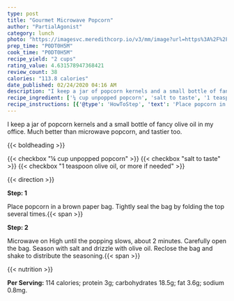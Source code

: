 ```yaml
---
type: post
title: "Gourmet Microwave Popcorn"
author: "PartialAgonist"
category: lunch
photo: "https://imagesvc.meredithcorp.io/v3/mm/image?url=https%3A%2F%2Fimages.media-allrecipes.com%2Fuserphotos%2F575840.jpg"
prep_time: "P0DT0H5M"
cook_time: "P0DT0H5M"
recipe_yield: "2 cups"
rating_value: 4.631578947368421
review_count: 38
calories: "113.8 calories"
date_published: 02/24/2020 04:16 AM
description: "I keep a jar of popcorn kernels and a small bottle of fancy olive oil in my office.  Much better than microwave popcorn, and tastier too."
recipe_ingredient: ['¼ cup unpopped popcorn', 'salt to taste', '1 teaspoon olive oil, or more if needed']
recipe_instructions: [{'@type': 'HowToStep', 'text': 'Place popcorn in a brown paper bag. Tightly seal the bag by folding the top several times.\n'}, {'@type': 'HowToStep', 'text': 'Microwave on High until the popping slows, about 2 minutes. Carefully open the bag. Season with salt and drizzle with olive oil. Reclose the bag and shake to distribute the seasoning.\n'}]
---
```


I keep a jar of popcorn kernels and a small bottle of fancy olive oil in my office.  Much better than microwave popcorn, and tastier too. 

{{< boldheading >}}

{{< checkbox "¼ cup unpopped popcorn" >}}
{{< checkbox "salt to taste" >}}
{{< checkbox "1 teaspoon olive oil, or more if needed" >}}


{{< direction >}}

**Step: 1**

Place popcorn in a brown paper bag. Tightly seal the bag by folding the top several times.{{< span >}}

**Step: 2**

Microwave on High until the popping slows, about 2 minutes. Carefully open the bag. Season with salt and drizzle with olive oil. Reclose the bag and shake to distribute the seasoning.{{< span >}}

{{< nutrition >}}

**Per Serving:** 114 calories; protein 3g; carbohydrates 18.5g; fat 3.6g; sodium 0.8mg.